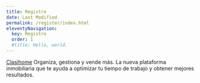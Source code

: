 ```yaml
---
title: Registro
date: Last Modified 
permalink: /register/index.html
eleventyNavigation:
  key: Registro
  order: 1
  #title: Hello, world.
---
```


[Clasihome](https://clasihome.com/) Organiza, gestiona y vende más. La nueva plataforma inmobiliaria que te ayuda a optimizar tu tiempo de trabajo y obtener mejores resultados.
